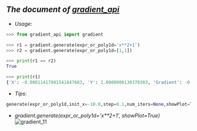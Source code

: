 ## ***The document of [gradient_api]()*** ##


- *Usage:*

```python
>>> from gradient_api import gradient

>>> r1 = gradient.generate(expr_or_poly1d='x**2+1')
>>> r2 = gradient.generate(expr_or_poly1d=[1,1])

>>> print(r1 == r2)
True

>>> print(r1)
{'X': -0.00011417981541647683, 'Y': 1.0000000130370303, 'Gradient': -0.00022835963083295366, 'Numloop': 51}
```

- *Tips:*
```python
generate(expr_or_poly1d,init_x=-10.0,step=0.1,num_iters=None,showPlot=True)
```

- *gradient.generate(expr_or_poly1d='x**2+1', showPlot=True)*
![gradient_11](https://i.imgur.com/Mw4LmdE.gif)
